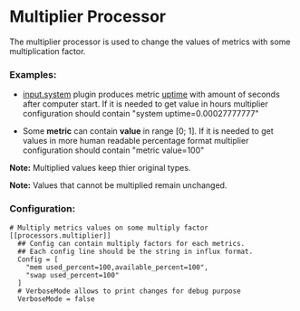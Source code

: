 # Multiplier Processor

The multiplier processor is used to change the values of metrics with some multiplication factor.

### Examples:

* [input.system](./plugins/inputs/system) plugin produces metric [uptime](./plugins/inputs/system/SYSTEM_README.md#metrics) with amount of seconds after computer start. If it is needed to get value in hours multiplier configuration should contain
"system uptime=0.00027777777"

* Some **metric** can contain **value** in range [0;&nbsp;1]. If it is needed to get values in more human readable percentage format multiplier configuration should contain
"metric value=100"

**Note:** Multiplied values keep thier original types.

**Note:** Values that cannot be multiplied remain unchanged.

### Configuration:
```
# Multiply metrics values on some multiply factor
[[processors.multiplier]]
  ## Config can contain multiply factors for each metrics.
  ## Each config line should be the string in influx format.
  Config = [
    "mem used_percent=100,available_percent=100",
    "swap used_percent=100"
  ]
  # VerboseMode allows to print changes for debug purpose
  VerboseMode = false
```
